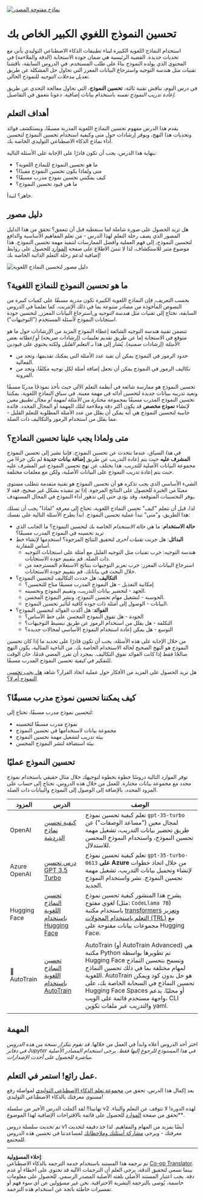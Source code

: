 <!--
CO_OP_TRANSLATOR_METADATA:
{
  "original_hash": "807f0d9fc1747e796433534e1be6a98a",
  "translation_date": "2025-10-17T13:01:01+00:00",
  "source_file": "18-fine-tuning/README.md",
  "language_code": "ar"
}
-->
[![نماذج مفتوحة المصدر](../../../translated_images/18-lesson-banner.f30176815b1a5074fce9cceba317720586caa99e24001231a92fd04eeb54a121.ar.png)](https://youtu.be/6UAwhL9Q-TQ?si=5jJd8yeQsCfJ97em)

# تحسين النموذج اللغوي الكبير الخاص بك

استخدام النماذج اللغوية الكبيرة لبناء تطبيقات الذكاء الاصطناعي التوليدي يأتي مع تحديات جديدة. القضية الرئيسية هي ضمان جودة الاستجابة (الدقة والملاءمة) في المحتوى الذي يولده النموذج بناءً على طلب المستخدم. في الدروس السابقة، ناقشنا تقنيات مثل هندسة التوجيه واسترجاع البيانات المعزز التي تحاول حل المشكلة عن طريق _تعديل مدخلات التوجيه_ للنموذج الحالي.

في درس اليوم، نناقش تقنية ثالثة، **تحسين النموذج**، التي تحاول معالجة التحدي عن طريق _إعادة تدريب النموذج نفسه_ باستخدام بيانات إضافية. دعونا نتعمق في التفاصيل.

## أهداف التعلم

يقدم هذا الدرس مفهوم تحسين النماذج اللغوية المدربة مسبقًا، ويستكشف فوائد وتحديات هذا النهج، ويوفر إرشادات حول متى وكيفية استخدام تحسين النموذج لتحسين أداء نماذج الذكاء الاصطناعي التوليدي الخاصة بك.

بنهاية هذا الدرس، يجب أن تكون قادرًا على الإجابة على الأسئلة التالية:

- ما هو تحسين النموذج للنماذج اللغوية؟
- متى ولماذا يكون تحسين النموذج مفيدًا؟
- كيف يمكنني تحسين نموذج مدرب مسبقًا؟
- ما هي قيود تحسين النموذج؟

جاهز؟ لنبدأ.

## دليل مصور

هل تريد الحصول على صورة شاملة لما سنغطيه قبل أن نتعمق؟ تحقق من هذا الدليل المصور الذي يصف رحلة التعلم لهذا الدرس - من تعلم المفاهيم الأساسية والدافع لتحسين النموذج، إلى فهم العملية وأفضل الممارسات لتنفيذ مهمة تحسين النموذج. هذا موضوع مثير للاستكشاف، لذا لا تنسَ الاطلاع على صفحة [الموارد](./RESOURCES.md?WT.mc_id=academic-105485-koreyst) للحصول على روابط إضافية لدعم رحلة التعلم الذاتية الخاصة بك!

![دليل مصور لتحسين النماذج اللغوية](../../../translated_images/18-fine-tuning-sketchnote.11b21f9ec8a703467a120cb79a28b5ac1effc8d8d9d5b31bbbac6b8640432e14.ar.png)

## ما هو تحسين النموذج للنماذج اللغوية؟

بحسب التعريف، فإن النماذج اللغوية الكبيرة تكون _مدربة مسبقًا_ على كميات كبيرة من النصوص المأخوذة من مصادر متنوعة بما في ذلك الإنترنت. كما تعلمنا في الدروس السابقة، نحتاج إلى تقنيات مثل _هندسة التوجيه_ و_استرجاع البيانات المعزز_ لتحسين جودة استجابات النموذج لأسئلة المستخدم ("التوجيهات").

تتضمن تقنية هندسة التوجيه الشائعة إعطاء النموذج المزيد من الإرشادات حول ما هو متوقع في الاستجابة إما عن طريق تقديم _تعليمات_ (إرشادات صريحة) أو _إعطائه بعض الأمثلة_ (إرشادات ضمنية). يُشار إلى هذا بـ _التعلم القليل_ ولكنه يحتوي على قيودين:

- حدود الرموز في النموذج يمكن أن تقيد عدد الأمثلة التي يمكنك تقديمها، وتحد من الفعالية.
- تكاليف الرموز في النموذج يمكن أن تجعل إضافة أمثلة لكل توجيه مكلفًا، وتحد من المرونة.

تحسين النموذج هو ممارسة شائعة في أنظمة التعلم الآلي حيث نأخذ نموذجًا مدربًا مسبقًا ونعيد تدريبه ببيانات جديدة لتحسين أدائه في مهمة معينة. في سياق النماذج اللغوية، يمكننا تحسين النموذج المدرب مسبقًا _بمجموعة مختارة من الأمثلة لمهمة أو مجال تطبيق معين_ لإنشاء **نموذج مخصص** قد يكون أكثر دقة وملاءمة لتلك المهمة أو المجال المحدد. فائدة جانبية لتحسين النموذج هي أنه يمكن أن يقلل من عدد الأمثلة المطلوبة للتعلم القليل - مما يقلل من استخدام الرموز والتكاليف ذات الصلة.

## متى ولماذا يجب علينا تحسين النماذج؟

في _هذا_ السياق، عندما نتحدث عن تحسين النموذج، فإننا نشير إلى تحسين النموذج **المشرف عليه** حيث يتم إعادة التدريب عن طريق **إضافة بيانات جديدة** لم تكن جزءًا من مجموعة البيانات الأصلية للتدريب. هذا يختلف عن نهج تحسين النموذج غير المشرف عليه حيث يتم إعادة تدريب النموذج على البيانات الأصلية، ولكن مع معلمات مختلفة.

الشيء الأساسي الذي يجب تذكره هو أن تحسين النموذج هو تقنية متقدمة تتطلب مستوى معينًا من الخبرة للحصول على النتائج المرجوة. إذا تم تنفيذه بشكل غير صحيح، فقد لا يوفر التحسينات المتوقعة، وقد يؤدي حتى إلى تدهور أداء النموذج في المجال المستهدف.

لذا، قبل أن تتعلم "كيف" تحسن النماذج اللغوية، تحتاج إلى معرفة "لماذا" يجب أن تسلك هذا الطريق، و"متى" تبدأ عملية تحسين النموذج. ابدأ بطرح الأسئلة التالية على نفسك:

- **حالة الاستخدام**: ما هي _حالة الاستخدام_ الخاصة بك لتحسين النموذج؟ ما الجانب الذي تريد تحسينه في النموذج المدرب مسبقًا؟
- **البدائل**: هل جربت _تقنيات أخرى_ لتحقيق النتائج المرجوة؟ استخدمها لإنشاء خط أساس للمقارنة.
  - هندسة التوجيه: جرب تقنيات مثل التوجيه القليل مع أمثلة على استجابات التوجيه ذات الصلة. قم بتقييم جودة الاستجابات.
  - استرجاع البيانات المعزز: جرب تعزيز التوجيهات بنتائج الاستعلام المسترجعة من خلال البحث في بياناتك. قم بتقييم جودة الاستجابات.
- **التكاليف**: هل حددت التكاليف لتحسين النموذج؟
  - إمكانية التعديل - هل النموذج المدرب مسبقًا متاح للتحسين؟
  - الجهد - لتحضير بيانات التدريب، وتقييم النموذج وتحسينه.
  - الحوسبة - لتشغيل مهام تحسين النموذج، ونشر النموذج المحسن.
  - البيانات - الوصول إلى أمثلة ذات جودة كافية لتأثير تحسين النموذج.
- **الفوائد**: هل أكدت الفوائد لتحسين النموذج؟
  - الجودة - هل تفوق النموذج المحسن على خط الأساس؟
  - التكلفة - هل يقلل من استخدام الرموز عن طريق تبسيط التوجيهات؟
  - التوسع - هل يمكن إعادة استخدام النموذج الأساسي لمجالات جديدة؟

من خلال الإجابة على هذه الأسئلة، يجب أن تكون قادرًا على تحديد ما إذا كان تحسين النموذج هو النهج الصحيح لحالة الاستخدام الخاصة بك. من الناحية المثالية، يكون النهج صالحًا فقط إذا كانت الفوائد تفوق التكاليف. بمجرد أن تقرر المضي قدمًا، حان الوقت للتفكير في _كيفية_ تحسين النموذج المدرب مسبقًا.

هل تريد الحصول على المزيد من الأفكار حول عملية اتخاذ القرار؟ شاهد [هل يجب تحسين النموذج أم لا؟](https://www.youtube.com/watch?v=0Jo-z-MFxJs)

## كيف يمكننا تحسين نموذج مدرب مسبقًا؟

لتحسين نموذج مدرب مسبقًا، تحتاج إلى:

- نموذج مدرب مسبقًا لتحسينه
- مجموعة بيانات لاستخدامها في تحسين النموذج
- بيئة تدريب لتشغيل مهمة تحسين النموذج
- بيئة استضافة لنشر النموذج المحسن

## تحسين النموذج عمليًا

توفر الموارد التالية دروسًا خطوة بخطوة لتوجيهك خلال مثال حقيقي باستخدام نموذج محدد مع مجموعة بيانات مختارة. للعمل من خلال هذه الدروس، تحتاج إلى حساب على المزود المحدد، بالإضافة إلى الوصول إلى النموذج والبيانات ذات الصلة.

| المزود       | الدرس                                                                                                                                                                       | الوصف                                                                                                                                                                                                                                                                                                                                                                                                                        |
| ------------ | -------------------------------------------------------------------------------------------------------------------------------------------------------------------------- | ---------------------------------------------------------------------------------------------------------------------------------------------------------------------------------------------------------------------------------------------------------------------------------------------------------------------------------------------------------------------------------------------------------------------------------- |
| OpenAI       | [كيفية تحسين نماذج الدردشة](https://github.com/openai/openai-cookbook/blob/main/examples/How_to_finetune_chat_models.ipynb?WT.mc_id=academic-105485-koreyst)                | تعلم كيفية تحسين نموذج `gpt-35-turbo` لمجال معين ("مساعد الوصفات") عن طريق تحضير بيانات التدريب، تشغيل مهمة تحسين النموذج، واستخدام النموذج المحسن للاستدلال.                                                                                                                                                                                                                                              |
| Azure OpenAI | [درس تحسين GPT 3.5 Turbo](https://learn.microsoft.com/azure/ai-services/openai/tutorials/fine-tune?tabs=python-new%2Ccommand-line?WT.mc_id=academic-105485-koreyst) | تعلم كيفية تحسين نموذج `gpt-35-turbo-0613` **على Azure** من خلال اتخاذ خطوات لإنشاء وتحميل بيانات التدريب، تشغيل مهمة تحسين النموذج. نشر واستخدام النموذج الجديد.                                                                                                                                                                                                                                                                 |
| Hugging Face | [تحسين النماذج اللغوية باستخدام Hugging Face](https://www.philschmid.de/fine-tune-llms-in-2024-with-trl?WT.mc_id=academic-105485-koreyst)                                               | يشرح هذا المنشور كيفية تحسين نموذج لغوي مفتوح (مثل: `CodeLlama 7B`) باستخدام مكتبة [transformers](https://huggingface.co/docs/transformers/index?WT.mc_id=academic-105485-koreyst) و[تعزيز التعلم باستخدام المحولات (TRL)](https://huggingface.co/docs/trl/index?WT.mc_id=academic-105485-koreyst]) مع مجموعات بيانات مفتوحة على Hugging Face. |
|              |                                                                                                                                                                                |                                                                                                                                                                                                                                                                                                                                                                                                                                    |
| 🤗 AutoTrain | [تحسين النماذج اللغوية باستخدام AutoTrain](https://github.com/huggingface/autotrain-advanced/?WT.mc_id=academic-105485-koreyst)                                                         | AutoTrain (أو AutoTrain Advanced) هي مكتبة Python تم تطويرها بواسطة Hugging Face وتسمح بتحسين النماذج لمهام مختلفة بما في ذلك تحسين النماذج اللغوية. AutoTrain هو حل بدون كود ويمكن تحسين النماذج في السحابة الخاصة بك، على Hugging Face Spaces أو محليًا. يدعم واجهة مستخدم قائمة على الويب، CLI والتدريب عبر ملفات تكوين yaml.                                                                               |
|              |                                                                                                                                                                                |                                                                                                                                                                                                                                                                                                                                                                                                                                    |

## المهمة

اختر أحد الدروس أعلاه وابدأ في العمل من خلالها. _قد نقوم بتكرار نسخة من هذه الدروس في دفاتر Jupyter في هذا المستودع للرجوع إليها فقط. يرجى استخدام المصادر الأصلية مباشرة للحصول على أحدث الإصدارات_.

## عمل رائع! استمر في التعلم.

بعد إكمال هذا الدرس، تحقق من [مجموعة تعلم الذكاء الاصطناعي التوليدي](https://aka.ms/genai-collection?WT.mc_id=academic-105485-koreyst) لمواصلة رفع مستوى معرفتك بالذكاء الاصطناعي التوليدي!

تهانينا!! لقد أكملت الدرس الأخير من سلسلة v2 لهذه الدورة! لا تتوقف عن التعلم والبناء. \*\*تحقق من صفحة [الموارد](RESOURCES.md?WT.mc_id=academic-105485-koreyst) للحصول على قائمة بالاقتراحات الإضافية لهذا الموضوع.

تم تحديث سلسلة دروس v1 أيضًا بمزيد من المهام والمفاهيم. لذا خذ دقيقة لتحديث معرفتك - ويرجى [مشاركة أسئلتك وملاحظاتك](https://github.com/microsoft/generative-ai-for-beginners/issues?WT.mc_id=academic-105485-koreyst) لمساعدتنا في تحسين هذه الدروس للمجتمع.

---

**إخلاء المسؤولية**:  
تم ترجمة هذا المستند باستخدام خدمة الترجمة بالذكاء الاصطناعي [Co-op Translator](https://github.com/Azure/co-op-translator). بينما نسعى لتحقيق الدقة، يرجى العلم أن الترجمات الآلية قد تحتوي على أخطاء أو عدم دقة. يجب اعتبار المستند الأصلي بلغته الأصلية المصدر الرسمي. للحصول على معلومات حاسمة، يُوصى بالترجمة البشرية الاحترافية. نحن غير مسؤولين عن أي سوء فهم أو تفسيرات خاطئة ناتجة عن استخدام هذه الترجمة.